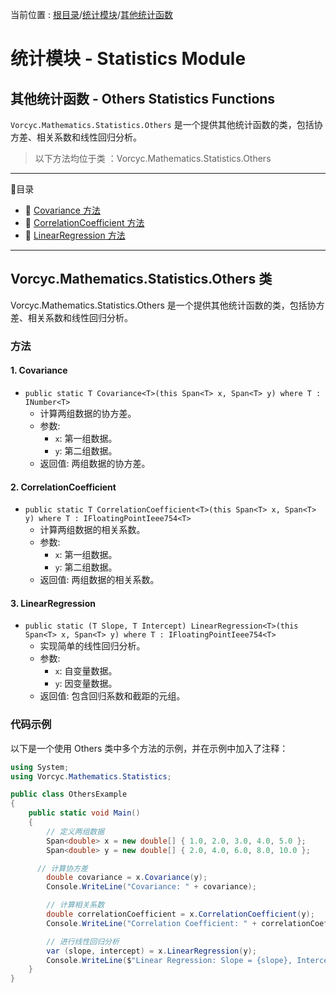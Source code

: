 ﻿当前位置 : [根目录](README.md)/[统计模块](Module_Statistics.md)/[其他统计函数](Module_Statistics_Others.md)

# 统计模块 - Statistics Module
## 其他统计函数 - Others Statistics Functions

`Vorcyc.Mathematics.Statistics.Others` 是一个提供其他统计函数的类，包括协方差、相关系数和线性回归分析。

> 以下方法均位于类 ：Vorcyc.Mathematics.Statistics.Others

---

:ledger:目录  
- :bookmark: [Covariance 方法](#1-covariance-方法)  
- :bookmark: [CorrelationCoefficient 方法](#2-correlationcoefficient-方法)  
- :bookmark: [LinearRegression 方法](#3-linearregression-方法)  

---

## Vorcyc.Mathematics.Statistics.Others 类

Vorcyc.Mathematics.Statistics.Others 是一个提供其他统计函数的类，包括协方差、相关系数和线性回归分析。

### 方法

#### 1. Covariance
- `public static T Covariance<T>(this Span<T> x, Span<T> y) where T : INumber<T>`
  - 计算两组数据的协方差。
  - 参数:
    - `x`: 第一组数据。
    - `y`: 第二组数据。
  - 返回值: 两组数据的协方差。

#### 2. CorrelationCoefficient
- `public static T CorrelationCoefficient<T>(this Span<T> x, Span<T> y) where T : IFloatingPointIeee754<T>`
  - 计算两组数据的相关系数。
  - 参数:
    - `x`: 第一组数据。
    - `y`: 第二组数据。
  - 返回值: 两组数据的相关系数。

#### 3. LinearRegression
- `public static (T Slope, T Intercept) LinearRegression<T>(this Span<T> x, Span<T> y) where T : IFloatingPointIeee754<T>`
  - 实现简单的线性回归分析。
  - 参数:
    - `x`: 自变量数据。
    - `y`: 因变量数据。
  - 返回值: 包含回归系数和截距的元组。

### 代码示例
以下是一个使用 Others 类中多个方法的示例，并在示例中加入了注释：
```csharp
using System;
using Vorcyc.Mathematics.Statistics;

public class OthersExample
{
    public static void Main()
    { 
        // 定义两组数据
        Span<double> x = new double[] { 1.0, 2.0, 3.0, 4.0, 5.0 }; 
        Span<double> y = new double[] { 2.0, 4.0, 6.0, 8.0, 10.0 };

      // 计算协方差
        double covariance = x.Covariance(y);
        Console.WriteLine("Covariance: " + covariance);

        // 计算相关系数
        double correlationCoefficient = x.CorrelationCoefficient(y);
        Console.WriteLine("Correlation Coefficient: " + correlationCoefficient);

        // 进行线性回归分析
        var (slope, intercept) = x.LinearRegression(y);
        Console.WriteLine($"Linear Regression: Slope = {slope}, Intercept = {intercept}");
    }
}
```



